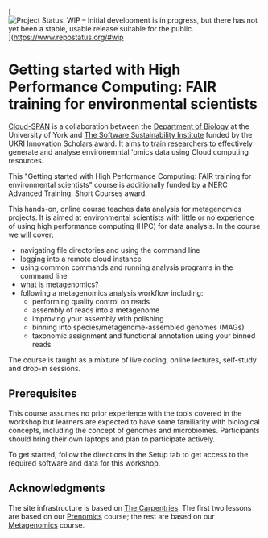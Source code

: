 [![Project Status: WIP – Initial development is in progress, but there has not yet been a stable, usable release suitable for the public.](https://www.repostatus.org/badges/latest/wip.svg)](https://www.repostatus.org/#wip

# Getting started with High Performance Computing: FAIR training for environmental scientists

[Cloud-SPAN](https://cloud-span.york.ac.uk) is a collaboration between the [Department of Biology](https://www.york.ac.uk/biology/) at the University of York and [The Software Sustainability Institute](https://www.software.ac.uk/) funded by the UKRI Innovation Scholars award. It aims to train researchers to effectively generate and analyse environemntal 'omics data using Cloud computing resources.

This "Getting started with High Performance Computing: FAIR training for environmental scientists" course is additionally funded by a NERC Advanced Training: Short Courses award.

This hands-on, online course teaches data analysis for metagenomics projects. It is aimed at environmental scientists with little or no experience of using high performance computing (HPC) for data analysis. In the course we will cover:
- navigating file directories and using the command line
- logging into a remote cloud instance
- using common commands and running analysis programs in the command line
- what is metagenomics?
- following a metagenomics analysis workflow including:
  - performing quality control on reads
  - assembly of reads into a metagenome
  - improving your assembly with polishing
  - binning into species/metagenome-assembled genomes (MAGs)
  - taxonomic assignment and functional annotation using your binned reads

The course is taught as a mixture of live coding, online lectures, self-study and drop-in sessions.

## Prerequisites
This course assumes no prior experience with the tools covered in the workshop but learners are expected to have some familiarity with biological concepts, including the concept of genomes and microbiomes. Participants should bring their own laptops and plan to participate actively.

To get started, follow the directions in the Setup tab to get access to the required software and data for this workshop.

## Acknowledgments
The site infrastructure is based on [The Carpentries](https://carpentries.org/). The first two lessons are based on our [Prenomics](https://cloud-span.github.io/prenomics00-intro/) course; the rest are based on our [Metagenomics](https://cloud-span.github.io/metagenomics00-overview/) course.
